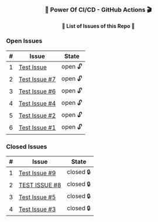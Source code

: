 
<h3 align="center">💪 Power Of CI/CD - GitHub Actions 🎬</h3>
<h4 align="center">📃 List of Issues of this Repo 🫢</h4>

### Open Issues

| # | Issue | State |
|---|-------|-------|
| 1 | [Test Issue](https://github.com/prathmeshbankar03/issue-tracker/issues/10) | open 🔓 |
| 2 | [Test Issue #7](https://github.com/prathmeshbankar03/issue-tracker/issues/7) | open 🔓 |
| 3 | [Test Issue #6](https://github.com/prathmeshbankar03/issue-tracker/issues/6) | open 🔓 |
| 4 | [Test Issue #4](https://github.com/prathmeshbankar03/issue-tracker/issues/4) | open 🔓 |
| 5 | [Test Issue #2](https://github.com/prathmeshbankar03/issue-tracker/issues/2) | open 🔓 |
| 6 | [Test Issue #1](https://github.com/prathmeshbankar03/issue-tracker/issues/1) | open 🔓 |

### Closed Issues

| # | Issue | State |
|---|-------|-------|
| 1 | [Test Issue #9](https://github.com/prathmeshbankar03/issue-tracker/issues/9) | closed 🔒 |
| 2 | [TEST ISSUE #8](https://github.com/prathmeshbankar03/issue-tracker/issues/8) | closed 🔒 |
| 3 | [Test Issue #5](https://github.com/prathmeshbankar03/issue-tracker/issues/5) | closed 🔒 |
| 4 | [Test Issue #3](https://github.com/prathmeshbankar03/issue-tracker/issues/3) | closed 🔒 |
